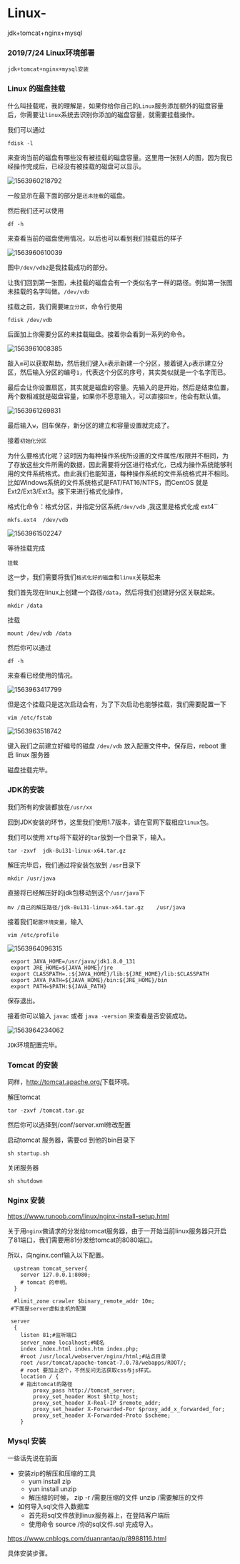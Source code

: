 # Linux-
jdk+tomcat+nginx+mysql

### 2019/7/24 Linux环境部署

`jdk+tomcat+nginx+mysql安装`



### Linux 的磁盘挂载

什么叫挂载呢，我的理解是，如果你给你自己的`Linux`服务添加额外的磁盘容量后，你需要让`linux`系统去识别你添加的磁盘容量，就需要挂载操作。

我们可以通过

`fdisk -l`

来查询当前的磁盘有哪些没有被挂载的磁盘容量。这里用一张别人的图，因为我已经操作完成后，已经没有被挂载的磁盘可以显示。

![1563960218792](C:\Users\范凌轩\AppData\Roaming\Typora\typora-user-images\1563960218792.png)

一般显示在最下面的部分是`还未挂载`的磁盘。

然后我们还可以使用

`df -h`

来查看当前的磁盘使用情况，以后也可以看到我们挂载后的样子

![1563960610039](C:\Users\范凌轩\AppData\Roaming\Typora\typora-user-images\1563960610039.png)

图中`/dev/vdb2`是我挂载成功的部分。

让我们回到第一张图，未挂载的磁盘会有一个类似名字一样的路径。例如第一张图未挂载的名字叫做。`/dev/vdb`

挂载之前，我们需要`建立分区`，命令行使用

`fdisk /dev/vdb`

后面加上你需要分区的未挂载磁盘。接着你会看到一系列的命令。

![1563961008385](C:\Users\范凌轩\AppData\Roaming\Typora\typora-user-images\1563961008385.png)

敲入`m`可以获取帮助，然后我们键入`n`表示新建一个分区，接着键入`p`表示建立分区，然后输入分区的编号`1`，代表这个分区的序号，其实类似就是一个名字而已。

最后会让你设置扇区，其实就是磁盘的容量。先输入的是开始，然后是结束位置，两个数相减就是磁盘容量，如果你不愿意输入，可以直接`回车`，他会有默认值。

![1563961269831](C:\Users\范凌轩\AppData\Roaming\Typora\typora-user-images\1563961269831.png)

最后输入`w`，回车保存，新分区的建立和容量设置就完成了。

接着`初始化分区`

为什么要格式化呢？这时因为每种操作系统所设置的文件属性/权限并不相同，为了存放这些文件所需的数据，因此需要将分区进行格式化，已成为操作系统能够利用的文件系统格式。由此我们也能知道，每种操作系统的文件系统格式并不相同。比如Windows系统的文件系统格式是FAT/FAT16/NTFS，而CentOS 就是Ext2/Ext3/Ext3。接下来进行格式化操作，

格式化命令：格式分区，并指定分区系统`/dev/vdb` ,我这里是格式化成 ext4``

`mkfs.ext4  /dev/vdb`

![1563961502247](C:\Users\范凌轩\AppData\Roaming\Typora\typora-user-images\1563961502247.png)

等待挂载完成

`挂载`

这一步，我们需要将我们`格式化好的磁盘`和`linux`关联起来

我们首先现在linux上创建一个路径`/data`，然后将我们创建好分区关联起来。

`mkdir /data`

挂载

`mount /dev/vdb /data`

然后你可以通过 

`df -h`

来查看已经使用的情况。

![1563963417799](C:\Users\范凌轩\AppData\Roaming\Typora\typora-user-images\1563963417799.png)

但是这个挂载只是这次启动会有，为了下次启动也能够挂载，我们需要配置一下

`vim /etc/fstab`

![1563963518742](C:\Users\范凌轩\AppData\Roaming\Typora\typora-user-images\1563963518742.png)

键入我们之前建立好编号的磁盘 `/dev/vdb` 放入配置文件中。保存后，reboot 重启 linux 服务器

磁盘挂载完毕。

### JDK的安装



我们所有的安装都放在`/usr/xx`

回到JDK安装的环节，这里我们使用1.7版本，请在官网下载相应`linux`包。

我们可以使用 `Xftp`将下载好的`tar`放到一个目录下，输入。

`tar -zxvf  jdk-8u131-linux-x64.tar.gz`

解压完毕后，我们通过将安装包放到 `/usr`目录下

`mkdir /usr/java`

直接将已经解压好的jdk包移动到这个`/usr/java`下

`mv /自己的解压路径/jdk-8u131-linux-x64.tar.gz    /usr/java`

接着我们`配置环境变量`，输入

`vim /etc/profile`

![1563964096315](C:\Users\范凌轩\AppData\Roaming\Typora\typora-user-images\1563964096315.png)

```xml-dtd
 export JAVA_HOME=/usr/java/jdk1.8.0_131
 export JRE_HOME=${JAVA_HOME}/jre
 export CLASSPATH=.:${JAVA_HOME}/lib:${JRE_HOME}/lib:$CLASSPATH
 export JAVA_PATH=${JAVA_HOME}/bin:${JRE_HOME}/bin
 export PATH=$PATH:${JAVA_PATH}
```

保存退出。

接着你可以输入 `javac` 或者 `java -version` 来查看是否安装成功。

![1563964234062](C:\Users\范凌轩\AppData\Roaming\Typora\typora-user-images\1563964234062.png)

`JDK`环境配置完毕。

### Tomcat 的安装

同样，<http://tomcat.apache.org/>下载环境。

解压tomcat

`tar -zxvf /tomcat.tar.gz`

然后你可以选择到/conf/server.xml修改配置

启动tomcat 服务器，需要cd 到他的bin目录下

`sh startup.sh`

关闭服务器

`sh shutdown` 

### Nginx 安装

<https://www.runoob.com/linux/nginx-install-setup.html>

关于用`nginx`做请求的分发给tomcat服务器，由于一开始当前linux服务器只开启了81端口，我们需要用81分发给tomcat的8080端口。

所以，向nginx.conf输入以下配置。

```properties
  upstream tomcat_server{
	server 127.0.0.1:8080;
	# tomcat 的申明。
  }
 
  #limit_zone crawler $binary_remote_addr 10m;
 #下面是server虚拟主机的配置
 
 server
  {
    listen 81;#监听端口
    server_name localhost;#域名
    index index.html index.htm index.php;
    #root /usr/local/webserver/nginx/html;#站点目录
	root /usr/tomcat/apache-tomcat-7.0.78/webapps/ROOT/;
	# root 要加上这个，不然反问无法获取css与js样式。
	location / {
	# 指出tomcat的路径
		proxy_pass http://tomcat_server;
		proxy_set_header Host $http_host;
        proxy_set_header X-Real-IP $remote_addr;
        proxy_set_header X-Forwarded-For $proxy_add_x_forwarded_for;
        proxy_set_header X-Forwarded-Proto $scheme;
	}
```



### Mysql 安装

一些话先说在前面

* 安装zip的解压和压缩的工具
  * yum install zip
  * yun install unzip
  * 解压缩的时候， zip -r /需要压缩的文件   unzip /需要解压的文件
* 如何导入sql文件入数据库
  * 首先将sql文件放到linux服务器上，在登陆客户端后
  * 使用命令 source /你的sql文件.sql 完成导入。

<https://www.cnblogs.com/duanrantao/p/8988116.html>

具体安装步骤。








